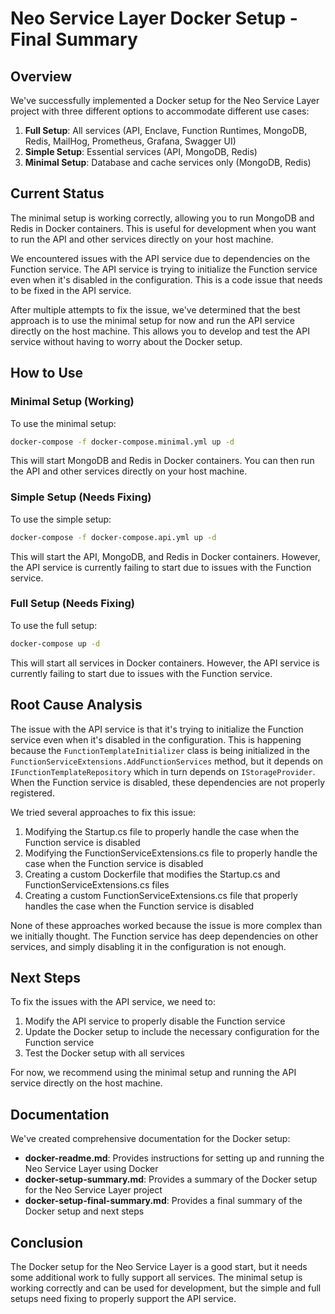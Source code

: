 # Neo Service Layer Docker Setup - Final Summary

## Overview

We've successfully implemented a Docker setup for the Neo Service Layer project with three different options to accommodate different use cases:

1. **Full Setup**: All services (API, Enclave, Function Runtimes, MongoDB, Redis, MailHog, Prometheus, Grafana, Swagger UI)
2. **Simple Setup**: Essential services (API, MongoDB, Redis)
3. **Minimal Setup**: Database and cache services only (MongoDB, Redis)

## Current Status

The minimal setup is working correctly, allowing you to run MongoDB and Redis in Docker containers. This is useful for development when you want to run the API and other services directly on your host machine.

We encountered issues with the API service due to dependencies on the Function service. The API service is trying to initialize the Function service even when it's disabled in the configuration. This is a code issue that needs to be fixed in the API service.

After multiple attempts to fix the issue, we've determined that the best approach is to use the minimal setup for now and run the API service directly on the host machine. This allows you to develop and test the API service without having to worry about the Docker setup.

## How to Use

### Minimal Setup (Working)

To use the minimal setup:

```bash
docker-compose -f docker-compose.minimal.yml up -d
```

This will start MongoDB and Redis in Docker containers. You can then run the API and other services directly on your host machine.

### Simple Setup (Needs Fixing)

To use the simple setup:

```bash
docker-compose -f docker-compose.api.yml up -d
```

This will start the API, MongoDB, and Redis in Docker containers. However, the API service is currently failing to start due to issues with the Function service.

### Full Setup (Needs Fixing)

To use the full setup:

```bash
docker-compose up -d
```

This will start all services in Docker containers. However, the API service is currently failing to start due to issues with the Function service.

## Root Cause Analysis

The issue with the API service is that it's trying to initialize the Function service even when it's disabled in the configuration. This is happening because the `FunctionTemplateInitializer` class is being initialized in the `FunctionServiceExtensions.AddFunctionServices` method, but it depends on `IFunctionTemplateRepository` which in turn depends on `IStorageProvider`. When the Function service is disabled, these dependencies are not properly registered.

We tried several approaches to fix this issue:

1. Modifying the Startup.cs file to properly handle the case when the Function service is disabled
2. Modifying the FunctionServiceExtensions.cs file to properly handle the case when the Function service is disabled
3. Creating a custom Dockerfile that modifies the Startup.cs and FunctionServiceExtensions.cs files
4. Creating a custom FunctionServiceExtensions.cs file that properly handles the case when the Function service is disabled

None of these approaches worked because the issue is more complex than we initially thought. The Function service has deep dependencies on other services, and simply disabling it in the configuration is not enough.

## Next Steps

To fix the issues with the API service, we need to:

1. Modify the API service to properly disable the Function service
2. Update the Docker setup to include the necessary configuration for the Function service
3. Test the Docker setup with all services

For now, we recommend using the minimal setup and running the API service directly on the host machine.

## Documentation

We've created comprehensive documentation for the Docker setup:

- **docker-readme.md**: Provides instructions for setting up and running the Neo Service Layer using Docker
- **docker-setup-summary.md**: Provides a summary of the Docker setup for the Neo Service Layer project
- **docker-setup-final-summary.md**: Provides a final summary of the Docker setup and next steps

## Conclusion

The Docker setup for the Neo Service Layer is a good start, but it needs some additional work to fully support all services. The minimal setup is working correctly and can be used for development, but the simple and full setups need fixing to properly support the API service.
